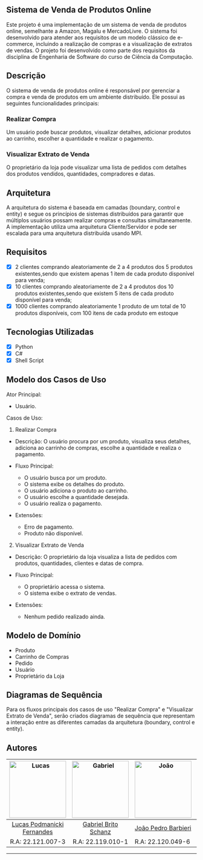 ## Sistema de Venda de Produtos Online 
Este projeto é uma implementação de um sistema de venda de produtos online, semelhante a Amazon, Magalu e MercadoLivre. O sistema foi desenvolvido para atender aos requisitos de um modelo clássico de e-commerce, 
incluindo a realização de compras e a visualização de extratos de vendas. O projeto foi desenvolvido como parte dos requisitos da disciplina de Engenharia de Software do curso de Ciência da Computação.

    
## Descrição
<p>O sistema de venda de produtos online é responsável por gerenciar a compra e venda de produtos em um ambiente distribuído. Ele possui as seguintes funcionalidades principais:</p>

<h3>Realizar Compra</h3>
<p>Um usuário pode buscar produtos, visualizar detalhes, adicionar produtos ao carrinho, escolher a quantidade e realizar o pagamento.</p>

<h3>Visualizar Extrato de Venda</h3>
<p>O proprietário da loja pode visualizar uma lista de pedidos com detalhes dos produtos vendidos, quantidades, compradores e datas.</p>

<h2>Arquitetura</h2>
<p>A arquitetura do sistema é baseada em camadas (boundary, control e entity) e segue os princípios de sistemas distribuídos para garantir que múltiplos usuários possam realizar compras e consultas simultaneamente. A implementação utiliza uma arquitetura Cliente/Servidor e pode ser escalada para uma arquitetura distribuída usando MPI.</p>

## Requisitos
  - [x] 2 clientes comprando aleatoriamente de 2 a 4 produtos dos 5 produtos existentes,sendo que existem apenas 1 item de cada produto disponível para venda;
  - [x] 10 clientes comprando aleatoriamente de 2 a 4 produtos dos 10 produtos existentes,sendo que existem 5 itens de cada produto disponível para venda;
  - [x] 1000 clientes comprando aleatoriamente 1 produto de um total de 10 produtos disponíveis, com 100 itens de cada produto em estoque

 ## Tecnologias Utilizadas
   - [x] Python
   - [x] C#
   - [x] Shell Script

## Modelo dos Casos de Uso
Ator Principal:
- Usuário.

Casos de Uso:

1. Realizar Compra
- Descrição: O usuário procura por um produto, visualiza seus detalhes, adiciona ao carrinho de compras, escolhe a quantidade e realiza o pagamento.
- Fluxo Principal:
  - O usuário busca por um produto.
  - O sistema exibe os detalhes do produto.
  - O usuário adiciona o produto ao carrinho.
  - O usuário escolhe a quantidade desejada.
  - O usuário realiza o pagamento.

- Extensões:
  - Erro de pagamento.
  - Produto não disponível.
 
2. Visualizar Extrato de Venda
- Descrição: O proprietário da loja visualiza a lista de pedidos com produtos, quantidades, clientes e datas de compra.
- Fluxo Principal:
  - O proprietário acessa o sistema.
  - O sistema exibe o extrato de vendas.

- Extensões:
  - Nenhum pedido realizado ainda.

## Modelo de Domínio
- Produto
- Carrinho de Compras
- Pedido
- Usuário
- Proprietário da Loja

## Diagramas de Sequência
Para os fluxos principais dos casos de uso "Realizar Compra" e "Visualizar Extrato de Venda", serão criados diagramas de sequência que representam a interação entre as diferentes camadas da arquitetura (boundary, control e entity).




## Autores
| <img src="https://avatars.githubusercontent.com/u/104178669?v=4" alt="Lucas" width="150"/> | <img src="https://avatars.githubusercontent.com/u/57364626?v=4" alt="Gabriel" width="150"/> | <img src="https://avatars.githubusercontent.com/u/102989290?v=4" alt="João" width="150"/> | <img src="https://avatars.githubusercontent.com/u/64386249?v=4" alt="Leonardo" width="150"/> |
|:-------------------------------------------------------------------------------------------:|:-------------------------------------------------------------------------------------------:|---------------------------------------------------------------------------------------------|--------------------------------------------------------------------------------------------|
| [Lucas Podmanicki Fernandes](https://github.com/LucasPodmanicki)                           | [Gabriel Brito Schanz](https://github.com/gbschanz)                                      | [João Pedro Barbieri](https://github.com/vihmar)                                         | [Leonardo Barrionuevo](https://github.com/Leocandido)                                       |
| R.A: 22.121.007-3                                                                        | R.A: 22.119.010-1                                                                        | R.A: 22.120.049-6                                                                         | R.A: 22.121.034-7                                                                         |
***
